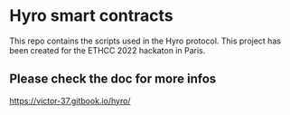# Hyro smart contracts

This repo contains the scripts used in the Hyro protocol. This project has been created for the ETHCC 2022 hackaton in Paris.

## Please check the doc for more infos

https://victor-37.gitbook.io/hyro/
